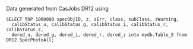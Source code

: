 Data generated from CasJobs DR12 using
```
SELECT TOP 1000000 specObjID, z, zErr, class, subClass, zWarning,
  calibStatus_u, calibStatus_g, calibStatus_i, calibStatus_r, calibStatus_z, 
  dered_u, dered_g, dered_i, dered_r, dered_z into mydb.Table_S from DR12.SpecPhotoAll;
```
